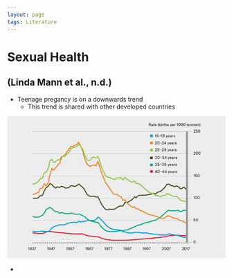 ```yaml
---
layout: page
tags: Literature 
---
```


# Sexual Health

## (Linda Mann et al., n.d.)

- Teenage pregancy is on a downwards trend
	- This trend is shared with other developed countries

![](../../assets/Teenager%20Pregnancy%20Graph.png)

- 